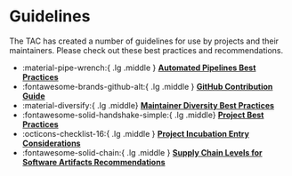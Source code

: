 # Guidelines

The TAC has created a number of guidelines for use by projects and their maintainers. Please check out these best practices and recommendations.

<div class="grid cards" markdown>

- :material-pipe-wrench:{ .lg .middle } __[Automated Pipelines Best Practices](./automated-pipelines-best-practices.md)__
- :fontawesome-brands-github-alt:{ .lg .middle } __[GitHub Contribution Guide](./github-contribution-guide.md)__
- :material-diversify:{ .lg .middle} __[Maintainer Diversity Best Practices](./maintainer-diversity-best-practices.md)__
- :fontawesome-solid-handshake-simple:{ .lg .middle} __[Project Best Practices](./project-best-practices.md)__
- :octicons-checklist-16:{ .lg .middle } __[Project Incubation Entry Considerations](./project-incubation-entry-considerations.md)__
- :fontawesome-solid-chain:{ .lg .middle } __[Supply Chain Levels for Software Artifacts Recommendations](./slsa-guidelines.md)__
</div>

